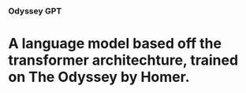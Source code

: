 ### **Odyssey GPT**<br>
# A language model based off the transformer architechture, trained on The Odyssey by Homer.
